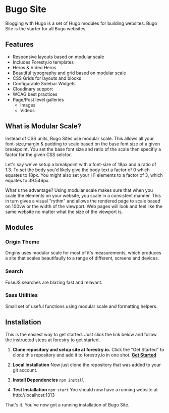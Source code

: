 # Bugo Site

Blogging with Hugo is a set of Hugo modules for building websites. Bugo Site is the starter for all Bugo websites.

## Features

* Responsive layouts based on modular scale
* Includes Foresty.io templates
* Heros & Video Heros
* Beautiful typography and grid based on modular scale
* CSS Grids for layouts and blocks
* Configurable Sidebar Widgets
* Cloudinary support
* WCAG best practices
* Page/Post level galleries
  * Images
  * Videos

## What is Modular Scale?

Instead of CSS units, Bugo Sites use modular scale. This allows all your font-size,margin & padding to scale based on the base font size of a given breakpoint. You set the base font size and ratio of the scale then specifiy a factor for the given CSS selctor.

Let's say we've setup a breakpoint with a font-size of 18px and a ratio of 1.3. To set the body you'd likely give the body text a factor of 0 which equates to 18px. You might also set your H1 elements to a factor of 3, which equates to 39.546px.

What's the advantage? Using modular scale makes sure that when you scale the elements on your website, you scale in a consistent manner. This in turn gives a visual "rythm" and allows the rendered page to scale based on 100vw or the width of the viewport. Web pages will look and feel like the same website no matter what the size of the viewport is.

## Modules

### Origin Theme
Origins uses modular scale for most of it's measurements, which produces a site that scales beautifaully to a range of different, screens and devices.

### Search
FuseJS searches are blazing fast and relavant.

### Sass Utilities
Small set of useful functions using modular scale and formatting helpers.

## Installation

This is the easiest way to get started. Just click the link below and follow the instructed steps at forestry to get started.

1. **Clone repository and setup site at forestry.io.** Click the "Get Started" to clone this repository and add it to forestry.io in one shot.  **[Get Started]( https://app.forestry.io/quick-start?repo=bugoio/bugo-site&engine=hugo "Get Started")**

1. **Local Installation** Now just clone the repository that was added to your git account.

1. **Install Dependencies** ```npm install```
1. **Test Installation** ```npm start``` You should now have a running website at http://localhost:1313

That's it. You've now got a running installation of Bugo Site.





